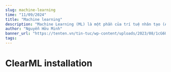 ```yaml
---
slug: machine-learning
time: "11/09/2024"
title: "Machine learning"
description: "Machine Learning (ML) là một phần của trí tuệ nhân tạo (AI) mà chúng ta dùng để xây dựng các mô hình hoặc chương trình máy tính có khả năng tự học từ dữ liệu."
author: "Nguyễn Hữu Minh"
banner_url: "https://tenten.vn/tin-tuc/wp-content/uploads/2023/08/1cG6U1qstYDijh9bPL42e-Q.jpg"
tags:
---
```


# ClearML installation
